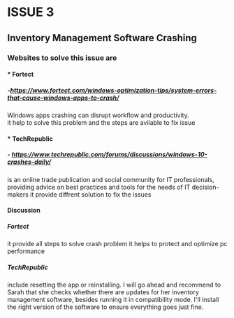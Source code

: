  # ISSUE 3
 ## Inventory Management Software Crashing 

 ### Websites to solve this issue are 

#### * Fortect
##### -https://www.fortect.com/windows-optimization-tips/system-errors-that-cause-windows-apps-to-crash/
Windows apps crashing can disrupt workflow and productivity.  
 it help to solve this problem 
 and the steps are avilable to fix issue 

 #### * TechRepublic 
 ##### - https://www.techrepublic.com/forums/discussions/windows-10-crashes-daily/
  is an online trade publication and social community for IT professionals, 
  providing advice on best practices and tools for the needs of IT decision-makers
   it provide diffrent solution to fix the issues 


  #### Discussion 
   
 #####  Fortect
   it provide all steps to solve crash problem 
   it helps to protect and optimize pc performance 
   
#####   TechRepublic
   include resetting the app or reinstalling.
   I will go ahead and recommend to Sarah that she checks whether there are updates for her inventory management software,
   besides running it in compatibility mode.
   I'll install the right version of the software to ensure everything goes just fine.
